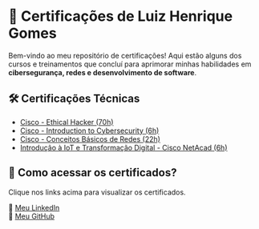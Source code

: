 # 📜 Certificações de Luiz Henrique Gomes  

Bem-vindo ao meu repositório de certificações! Aqui estão alguns dos cursos e treinamentos que concluí para aprimorar minhas habilidades em **cibersegurança, redes e desenvolvimento de software**.  

## 🛠 Certificações Técnicas  
- <a href="./Cisco_Ethical_Hacking.pdf" target="_blank">Cisco - Ethical Hacker (70h)</a>  
- <a href="./Cisco_Introduction_to_Cybersecurity.pdf" target="_blank">Cisco - Introduction to Cybersecurity (6h)</a>  
- <a href="./Cisco_Conceitos_de_Redes.pdf" target="_blank">Cisco - Conceitos Básicos de Redes (22h)</a>  
- <a href="./IoT_Certification.pdf" target="_blank">Introdução à IoT e Transformação Digital - Cisco NetAcad (6h)</a>  

## 📂 Como acessar os certificados?  
Clique nos links acima para visualizar os certificados.  

🔗 <a href="https://www.linkedin.com/in/luiz-henrique-gomes-92089b330/" target="_blank">Meu LinkedIn</a>  
🔗 <a href="https://github.com/lhgomesdev/" target="_blank">Meu GitHub</a>  
